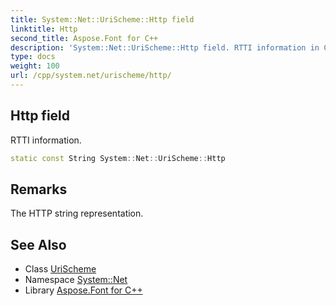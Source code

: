 ```yaml
---
title: System::Net::UriScheme::Http field
linktitle: Http
second_title: Aspose.Font for C++
description: 'System::Net::UriScheme::Http field. RTTI information in C++.'
type: docs
weight: 100
url: /cpp/system.net/urischeme/http/
---
```

## Http field


RTTI information.

```cpp
static const String System::Net::UriScheme::Http
```

## Remarks


The HTTP string representation. 
## See Also

* Class [UriScheme](../)
* Namespace [System::Net](../../)
* Library [Aspose.Font for C++](../../../)
